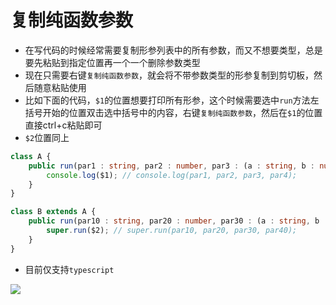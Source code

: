 # 复制纯函数参数

- 在写代码的时候经常需要复制形参列表中的所有参数，而又不想要类型，总是要先粘贴到指定位置再一个一个删除参数类型
- 现在只需要右键`复制纯函数参数`，就会将不带参数类型的形参复制到剪切板，然后随意粘贴使用
- 比如下面的代码，`$1`的位置想要打印所有形参，这个时候需要选中`run`方法左括号开始的位置双击选中括号中的内容，右键`复制纯函数参数`，然后在`$1`的位置直接ctrl+c粘贴即可
- `$2`位置同上
```typescript
class A {
	public run(par1 : string, par2 : number, par3 : (a : string, b : number) => void, par4 ?: string) : void {
		console.log($1); // console.log(par1, par2, par3, par4);
	}
}
```
```typescript
class B extends A {
	public run(par10 : string, par20 : number, par30 : (a : string, b : number) => void, par40 ?: string) : void {
		super.run($2); // super.run(par10, par20, par30, par40);
	}
}
```
- 目前仅支持`typescript`

![](https://mp-b9e71787-b2f3-4676-bbfa-f4c5735dea01.cdn.bspapp.com/cloudstorage/9f99b096-5d99-4325-b049-98668df3ea7d.jpg)